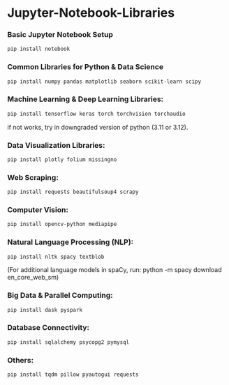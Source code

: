# Jupyter-Notebook-Libraries

### Basic Jupyter Notebook Setup

```bash
pip install notebook
```

### Common Libraries for Python & Data Science

```bash
pip install numpy pandas matplotlib seaborn scikit-learn scipy
```

### Machine Learning & Deep Learning Libraries:

```bash
pip install tensorflow keras torch torchvision torchaudio
```

if not works, try in downgraded version of python (3.11 or 3.12).

### Data Visualization Libraries:

```bash
pip install plotly folium missingno
```

### Web Scraping:

```bash
pip install requests beautifulsoup4 scrapy
```

### Computer Vision:

```bash
pip install opencv-python mediapipe
```

### Natural Language Processing (NLP):

```bash
pip install nltk spacy textblob
```

(For additional language models in spaCy, run: python -m spacy download en_core_web_sm)

### Big Data & Parallel Computing:

```bash
pip install dask pyspark
```

### Database Connectivity:

```bash
pip install sqlalchemy psycopg2 pymysql
```

### Others:

```bash
pip install tqdm pillow pyautogui requests
```
